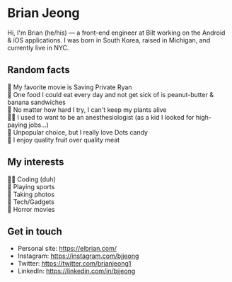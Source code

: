 # Brian Jeong
Hi, I'm Brian (he/his) — a front-end engineer at Bilt working on the Android & iOS applications. I was born in South Korea, raised in Michigan, and currently live in NYC.

## Random facts
🍿 My favorite movie is Saving Private Ryan<br/>
🥪 One food I could eat every day and not get sick of is peanut-butter & banana sandwiches<br/>
🌱 No matter how hard I try, I can't keep my plants alive<br/>
👨‍⚕️ I used to want to be an anesthesiologist (as a kid I looked for high-paying jobs...)<br/>
🍭 Unpopular choice, but I really love Dots candy<br/>
🍉 I enjoy quality fruit over quality meat

## My interests
👨‍💻 Coding (duh)<br/>
🏀 Playing sports<br/>
📸 Taking photos<br/>
📱 Tech/Gadgets<br/>
👿 Horror movies

## Get in touch
- Personal site: https://elbrian.com/
- Instagram: https://instagram.com/bjjeong
- Twitter: https://twitter.com/brianjeong1
- LinkedIn: https://linkedin.com/in/bjjeong
